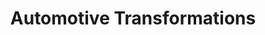 ---
title: "Automotive Transformations"
url: /angier/automotive-transformations/
shop: Autowerkstatt
---